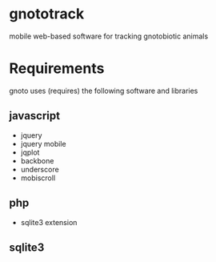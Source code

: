 gnototrack
=====

mobile web-based software for tracking gnotobiotic animals

Requirements
=====
gnoto uses (requires) the following software and libraries

javascript
-----
* jquery
* jquery mobile
* jqplot
* backbone
* underscore
* mobiscroll

php
-----
* sqlite3 extension

sqlite3
-----

